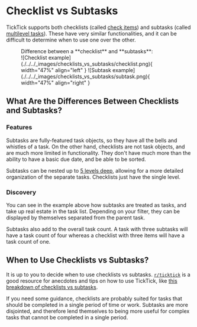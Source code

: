 # Checklist vs Subtasks

TickTick supports both checklists (called [check items](https://help.ticktick.com/articles/7055782408586526720#check-items)) and subtasks (called [multilevel tasks](https://help.ticktick.com/articles/7055782219767349248)). These have very similar functionalities, and it can be difficult to determine when to use one over the other.

<figure markdown="span">
    <figcaption>Difference between a **checklist** and **subtasks**:</figcaption>
    ![Checklist example](./../../_images/checklists_vs_subtasks/checklist.png){ width="47%" align="left" }
    ![Subtask example](./../../_images/checklists_vs_subtasks/subtask.png){ width="47%" align="right" }
</figure>

## What Are the Differences Between Checklists and Subtasks?

### Features

Subtasks are fully-featured task objects, so they have all the bells and whistles of a task. On the other hand, checklists are not task objects, and are much more limited in functionality. They don't have much more than the ability to have a basic due date, and be able to be sorted.

Subtasks can be nested up to [5 levels deep](https://help.ticktick.com/articles/7055782219767349248#faqs), allowing for a more detailed organization of the separate tasks. Checklists just have the single level.

### Discovery

You can see in the example above how subtasks are treated as tasks, and take up real estate in the task list. Depending on your filter, they can be displayed by themselves separated from the parent task.

Subtasks also add to the overall task count. A task with three subtasks will have a task count of four whereas a checklist with three items will have a task count of one.

## When to Use Checklists vs Subtasks?

It is up to you to decide when to use checklists vs subtasks. [`r/ticktick`](https://www.reddit.com/r/ticktick/) is a good resource for anecdotes and tips on how to use TickTick, like [this breakdown of checklists vs subtasks](https://www.reddit.com/r/ticktick/comments/i2zdgc/comment/g19loia/?utm_source=share&utm_medium=web3x&utm_name=web3xcss&utm_term=1&utm_content=share_button).

If you need some guidance, checklists are probably suited for tasks that should be completed in a single period of time or work. Subtasks are more disjointed, and therefore lend themselves to being more useful for complex tasks that cannot be completed in a single period.
